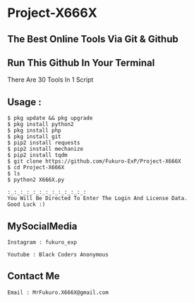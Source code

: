 # Project-X666X
The Best Online Tools 
Via Git & Github 
---------------------
Run This Github In Your Terminal
---------------------
There Are 30 Tools In 1 Script 

Usage : 
------
```
$ pkg update && pkg upgrade 
$ pkg install python2 
$ pkg install php
$ pkg install git 
$ pip2 install requests 
$ pip2 install mechanize 
$ pip2 install tqdm 
$ git clone https://github.com/Fukuro-ExP/Project-X666X 
$ cd Project-X666X 
$ ls
$ python2 X666X.py 

:_:_:_:_:_:_:_:_:_:_:_:_:
You Will Be Directed To Enter The Login And License Data. 
Good Luck :)
```


MySocialMedia
----------------

```
Instagram : fukuro_exp
```
```
Youtube : Black Coders Anonymous 
```

Contact Me
-
```
Email : MrFukuro.X666X@gmail.com 
```




